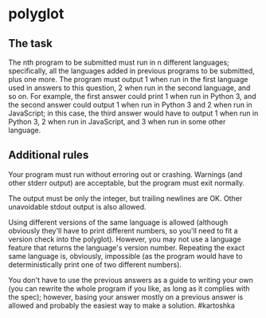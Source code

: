 # polyglot

## The task

The nth program to be submitted must run in n different languages; specifically, all the languages added in previous programs to be submitted, plus one more. The program must output 1 when run in the first language used in answers to this question, 2 when run in the second language, and so on. For example, the first answer could print 1 when run in Python 3, and the second answer could output 1 when run in Python 3 and 2 when run in JavaScript; in this case, the third answer would have to output 1 when run in Python 3, 2 when run in JavaScript, and 3 when run in some other language.

## Additional rules

Your program must run without erroring out or crashing. Warnings (and other stderr output) are acceptable, but the program must exit normally.

The output must be only the integer, but trailing newlines are OK. Other unavoidable stdout output is also allowed.

Using different versions of the same language is allowed (although obviously they'll have to print different numbers, so you'll need to fit a version check into the polyglot). However, you may not use a language feature that returns the language's version number. Repeating the exact same language is, obviously, impossible (as the program would have to deterministically print one of two different numbers).

You don't have to use the previous answers as a guide to writing your own (you can rewrite the whole program if you like, as long as it complies with the spec); however, basing your answer mostly on a previous answer is allowed and probably the easiest way to make a solution.
#kartoshka

